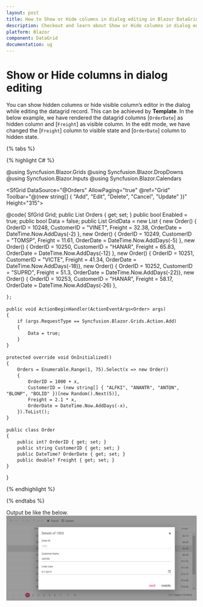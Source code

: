 ```yaml
---
layout: post
title: How to Show or Hide columns in dialog editing in Blazor DataGrid component - Syncfusion
description: Checkout and learn about Show or Hide columns in dialog editing in Blazor DataGrid component of Syncfusion, and more details
platform: Blazor
component: DataGrid
documentation: ug
---
```


# Show or Hide columns in dialog editing

You can show hidden columns or hide visible column’s editor in the dialog while editing the datagrid record. This can be achieved by **Template**.
In the below example, we have rendered the datagrid columns [`OrderDate`] as hidden column and [`Freight`] as visible column. In the edit mode, we have changed the [`Freight`] column to visible state and [`OrderDate`] column to hidden state.

{% tabs %}

{% highlight C# %}

@using Syncfusion.Blazor.Grids
@using Syncfusion.Blazor.DropDowns
@using Syncfusion.Blazor.Inputs
@using Syncfusion.Blazor.Calendars

<SfGrid DataSource="@Orders" AllowPaging="true" @ref="Grid" Toolbar="@(new string[] { "Add", "Edit", "Delete", "Cancel", "Update" })" Height="315">
    <GridEvents OnActionBegin="ActionBeginHandler" TValue="Order"></GridEvents>
    <GridEditSettings AllowAdding="true" AllowEditing="true" AllowDeleting="true" Mode="EditMode.Dialog">
        <Template>
            @{
                var Order = (context as Order);
                <div>
                    <div class="form-row">
                        <div class="form-group col-md-6">
                            <label>Order ID</label>
                            <SfNumericTextBox TValue="int?" FloatLabelType="FloatLabelType.Always" @bind-Value="@(Order.OrderID)" Enabled="@Data"></SfNumericTextBox>
                        </div>
                        <div class="form-group col-md-6">
                            <label>Customer Name</label>
                            <SfAutoComplete ID="customerID" FloatLabelType="FloatLabelType.Always" TItem="Order" @bind-Value="@(Order.CustomerID)" TValue="string" DataSource="@GridData">
                                <AutoCompleteFieldSettings Value="CustomerID"></AutoCompleteFieldSettings>
                            </SfAutoComplete>
                        </div>
                        <div class="form-group col-md-6">
                            <label>Order Date</label>
                            <SfDatePicker ID="OrderDate" FloatLabelType="FloatLabelType.Always" @bind-Value="@(Order.OrderDate)"></SfDatePicker>
                        </div>
                    </div>
                </div>
            }
        </Template>
    </GridEditSettings>
    <GridColumns>
        <GridColumn Field=@nameof(Order.OrderID) HeaderText="Order ID" IsPrimaryKey="true" ValidationRules="@(new ValidationRules{ Required=true})" TextAlign="TextAlign.Center" Width="120"></GridColumn>
        <GridColumn Field=@nameof(Order.CustomerID) HeaderText="Customer Name" TextAlign="TextAlign.Center" Width="120"></GridColumn>
        <GridColumn Field=@nameof(Order.OrderDate) HeaderText=" Order Date" EditType="EditType.DatePickerEdit" Visible="false" Format="d" TextAlign="TextAlign.Center" Width="130" Type="ColumnType.Date"></GridColumn>
        <GridColumn Field=@nameof(Order.Freight) HeaderText="Freight" Format="C2" TextAlign="TextAlign.Right" Width="120"></GridColumn>
    </GridColumns>
</SfGrid>

@code{
    SfGrid<Order> Grid;
    public List<Order> Orders { get; set; }
    public bool Enabled = true;
    public bool Data = false;
    public List<Order> GridData = new List<Order>
{
        new Order() { OrderID = 10248, CustomerID = "VINET", Freight = 32.38, OrderDate = DateTime.Now.AddDays(-2) },
        new Order() { OrderID = 10249, CustomerID = "TOMSP", Freight = 11.61, OrderDate = DateTime.Now.AddDays(-5) },
        new Order() { OrderID = 10250, CustomerID = "HANAR", Freight = 65.83, OrderDate = DateTime.Now.AddDays(-12) },
        new Order() { OrderID = 10251, CustomerID = "VICTE", Freight = 41.34, OrderDate = DateTime.Now.AddDays(-18)},
        new Order() { OrderID = 10252, CustomerID = "SUPRD", Freight = 51.3,  OrderDate = DateTime.Now.AddDays(-22)},
        new Order() { OrderID = 10253, CustomerID = "HANAR", Freight = 58.17, OrderDate = DateTime.Now.AddDays(-26) },

    };

    public void ActionBeginHandler(ActionEventArgs<Order> args)
    {
        if (args.RequestType == Syncfusion.Blazor.Grids.Action.Add)
        {
            Data = true;
        }
    }

    protected override void OnInitialized()
    {
        Orders = Enumerable.Range(1, 75).Select(x => new Order()
        {
            OrderID = 1000 + x,
            CustomerID = (new string[] { "ALFKI", "ANANTR", "ANTON", "BLONP", "BOLID" })[new Random().Next(5)],
            Freight = 2.1 * x,
            OrderDate = DateTime.Now.AddDays(-x),
        }).ToList();
    }

    public class Order
    {
        public int? OrderID { get; set; }
        public string CustomerID { get; set; }
        public DateTime? OrderDate { get; set; }
        public double? Freight { get; set; }
    }
}

{% endhighlight %}

{% endtabs  %}

Output be like the below.
![`Final output`](../images/columndialog.PNG)
